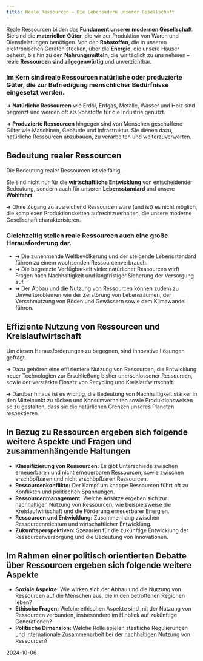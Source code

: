 ```yaml
---  
title: Reale Ressourcen – Die Lebensadern unserer Gesellschaft
---
```

Reale Ressourcen bilden das **Fundament unserer modernen Gesellschaft**. Sie sind die **materiellen Güter**, die wir zur Produktion von Waren und Dienstleistungen benötigen. Von den **Rohstoffen**, die in unseren elektronischen Geräten stecken, über die **Energie**, die unsere Häuser beheizt, bis hin zu den **Nahrungsmitteln**, die wir täglich zu uns nehmen – reale **Ressourcen sind allgegenwärtig** und unverzichtbar.

### Im Kern sind reale Ressourcen natürliche oder produzierte Güter, die zur Befriedigung menschlicher Bedürfnisse eingesetzt werden. 

➔ **Natürliche Ressourcen** wie Erdöl, Erdgas, Metalle, Wasser und Holz sind begrenzt und werden oft als Rohstoffe für die Industrie genutzt. 

➔ **Produzierte Ressourcen** hingegen sind von Menschen geschaffene Güter wie Maschinen, Gebäude und Infrastruktur. Sie dienen dazu, natürliche Ressourcen abzubauen, zu verarbeiten und weiterzuverwerten.

## Bedeutung realer Ressourcen

Die Bedeutung realer Ressourcen ist vielfältig. 

Sie sind nicht nur für die **wirtschaftliche Entwicklung** von entscheidender Bedeutung, sondern auch für unseren **Lebensstandard** und unsere **Wohlfahrt**. 

➔ Ohne Zugang zu ausreichend Ressourcen wäre (und ist) es nicht möglich, die komplexen Produktionsketten aufrechtzuerhalten, die unsere moderne Gesellschaft charakterisieren.

### Gleichzeitig stellen reale Ressourcen auch eine große Herausforderung dar. 

* ➔ Die zunehmende Weltbevölkerung und der steigende Lebensstandard führen zu einem wachsenden Ressourcenverbrauch.   
* ➔ Die begrenzte Verfügbarkeit vieler natürlicher Ressourcen wirft Fragen nach Nachhaltigkeit und langfristiger Sicherung der Versorgung auf.   
* ➔ Der Abbau und die Nutzung von Ressourcen können zudem zu Umweltproblemen wie der Zerstörung von Lebensräumen, der Verschmutzung von Böden und Gewässern sowie dem Klimawandel führen.

## Effiziente Nutzung von Ressourcen und Kreislaufwirtschaft

Um diesen Herausforderungen zu begegnen, sind innovative Lösungen gefragt. 

➔ Dazu gehören eine effizientere Nutzung von Ressourcen, die Entwicklung neuer Technologien zur Erschließung bisher unerschlossener Ressourcen, sowie der verstärkte Einsatz von Recycling und Kreislaufwirtschaft. 

➔ Darüber hinaus ist es wichtig, die Bedeutung von Nachhaltigkeit stärker in den Mittelpunkt zu rücken und Konsumverhalten sowie Produktionsweisen so zu gestalten, dass sie die natürlichen Grenzen unseres Planeten respektieren.

## In Bezug zu Ressourcen ergeben sich folgende weitere Aspekte und Fragen und zusammenhängende Haltungen

* **Klassifizierung von Ressourcen:** Es gibt Unterschiede zwischen erneuerbaren und nicht erneuerbaren Ressourcen, sowie zwischen erschöpfbaren und nicht erschöpfbaren Ressourcen.  
* **Ressourcenkonflikte:** Der Kampf um knappe Ressourcen führt oft zu Konflikten und politischen Spannungen.  
* **Ressourcenmanagement:** Welche Ansätze ergeben sich zur nachhaltigen Nutzung von Ressourcen, wie beispielsweise die Kreislaufwirtschaft und die Förderung erneuerbarer Energien.  
* **Ressourcen und Entwicklung:** Zusammenhang zwischen Ressourcenreichtum und wirtschaftlicher Entwicklung.  
* **Zukunftsperspektiven:** Szenarien für die zukünftige Entwicklung der Ressourcenversorgung und die Bedeutung von Innovationen.

## Im Rahmen einer politisch orientierten Debatte über Ressourcen ergeben sich folgende weitere Aspekte 

* **Soziale Aspekte:** Wie wirken sich der Abbau und die Nutzung von Ressourcen auf die Menschen aus, die in den betroffenen Regionen leben?  
* **Ethische Fragen:** Welche ethischen Aspekte sind mit der Nutzung von Ressourcen verbunden, insbesondere im Hinblick auf zukünftige Generationen?  
* **Politische Dimension:** Welche Rolle spielen staatliche Regulierungen und internationale Zusammenarbeit bei der nachhaltigen Nutzung von Ressourcen?

2024-10-06
